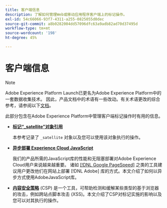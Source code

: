 ```yaml
---
title: 客户端信息
description: 了解如何管理Web或移动应用程序客户端上的标记操作。
exl-id: 54c66066-93f7-4311-a255-0825055d0dec
source-git-commit: a8b0282004dd57096dfc63a9adb82ad70d37495d
workflow-type: tm+mt
source-wordcount: '198'
ht-degree: 45%

---
```


# 客户端信息

>[!NOTE]
>
>Adobe Experience Platform Launch已更名为Adobe Experience Platform中的一套数据收集技术。 因此，产品文档中的术语有一些改动。有关术语更改的综合参考，请参阅以下[文档](../../term-updates.md)。

此部分包含在Adobe Experience Platform中管理客户端标记操作时有用的信息。

* [**标记“_satellite”对象引用**](satellite-object.md)

   本参考记录了 `_satellite` 对象以及您可以使用该对象执行的操作。

* [**异步部署 Experience Cloud JavaScript**](asynchronous-deployment.md)

   我们的产品所需的JavaScript库的性能和无阻塞部署对Adobe Experience Cloud用户来说越来越重要。 诸如 [[!DNL Google PageSpeed]](https://developers.google.com/speed/pagespeed/insights/) 之类的工具建议用户更改他们在网站上部署 [!DNL Adobe] 库的方式。本文介绍了如何以异步方式使用AdobeJavaScript库。

* [**内容安全策略**](content-security-policy.md) (CSP) 是一个工具，可帮助检测和缓解某些类型的基于浏览器的攻击，例如跨站点脚本攻击 (XSS)。本文介绍了CSP对标记实施的影响以及您可以对其执行的操作。
